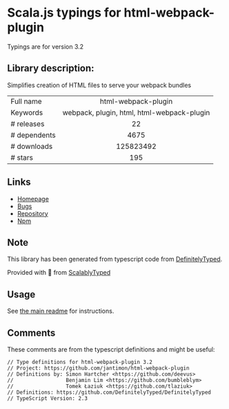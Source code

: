 
# Scala.js typings for html-webpack-plugin

Typings are for version 3.2

## Library description:
Simplifies creation of HTML files to serve your webpack bundles

|                    |                 |
| ------------------ | :-------------: |
| Full name          | html-webpack-plugin |
| Keywords           | webpack, plugin, html, html-webpack-plugin |
| # releases         | 22 |
| # dependents       | 4675 |
| # downloads        | 125823492 |
| # stars            | 195 |

## Links
- [Homepage](https://github.com/jantimon/html-webpack-plugin)
- [Bugs](https://github.com/jantimon/html-webpack-plugin/issues)
- [Repository](https://github.com/jantimon/html-webpack-plugin)
- [Npm](https://www.npmjs.com/package/html-webpack-plugin)
    


## Note
This library has been generated from typescript code from [DefinitelyTyped](https://definitelytyped.org).

Provided with :purple_heart: from [ScalablyTyped](https://github.com/oyvindberg/ScalablyTyped)

## Usage
See [the main readme](../../readme.md) for instructions.

## Comments

These comments are from the typescript definitions and might be useful:
```
// Type definitions for html-webpack-plugin 3.2
// Project: https://github.com/jantimon/html-webpack-plugin
// Definitions by: Simon Hartcher <https://github.com/deevus>
//                 Benjamin Lim <https://github.com/bumbleblym>
//                 Tomek Łaziuk <https://github.com/tlaziuk>
// Definitions: https://github.com/DefinitelyTyped/DefinitelyTyped
// TypeScript Version: 2.3

```


